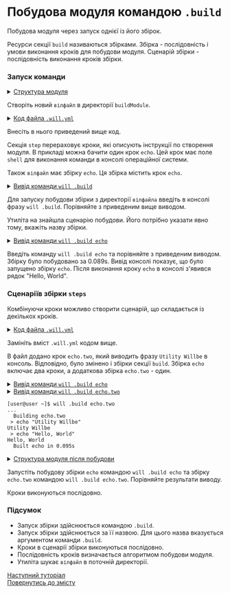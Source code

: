 # Побудова модуля командою <code>.build</code>

Побудова модуля через запуск однієї із його збірок.

Ресурси cекції `build` називаються збірками. Збірка - послідовність і умови виконання кроків для побудови модуля. Сценарій збірки - послідовність виконання кроків збірки.  

### Запуск команди

<details>
  <summary><u>Структура модуля</u></summary>

```
buildModule              
     └── .will.yml     

```

</details>

Створіть новий `вілфайл` в директорії `buildModule`.

<details>
  <summary><u>Код файла <code>.will.yml</code></u></summary>

```yaml
about :

    name : buildModule
    description : "Using build command"
    version : 0.0.1
    keywords :
        - willbe

step :

  echo :
    shell : echo "Hello, World!"

build :

  echo:
    steps :
       - echo

```

</details>

Внесіть в нього приведений вище код.  

Секція `step` перераховує кроки, які описують інструкції по створення модуля. В прикладі можна бачити один крок `echo`. Цей крок має поле `shell` для виконання команди в консолі операційної системи.

Також `вілфайл` має збірку `echo`. Ця збірка містить крок `echo`.

<details>
  <summary><u>Вивід команди <code>will .build</code></u></summary>

```
[user@user ~]$ will .build
...
Please specify exactly one build scenario, none satisfies passed arguments

```

</details>

Для запуску побудови збірки з директорії `вілфайла` введіть в консолі фразу `will .build`. Порівняйте з приведеним вище виводом.

Утиліта на знайшла сценарію побудови. Його потрібно указати явно тому, вкажіть назву збірки.

<details>
  <summary><u>Вивід команди <code>will .build echo</code></u></summary>

```
[user@user ~]$ will .build echo
Command ".build echo"
...
  Building echo
 > echo "Hello, World"
Hello, World
  Built echo.debug in 0.089s

```

</details>

Введіть команду `will .build echo` та порівняйте з приведеним виводом. Збірку було побудовано за 0.089s. Вивід консолі показує, що було запущено збірку `echo`. Після виконання кроку `echo` в консолі з'явився рядок "Hello, World".

### Сценаріїв збірки `steps`

Комбінуючи кроки можливо створити сценарій, що складається із декількох кроків.

<details>
  <summary><u>Код файла <code>.will.yml</code></u></summary>

```yaml

about :

    name : buildModuleWithCriterion
    description : "Output of various phrases using criterions"
    version : 0.0.1
    keywords :
        - willbe

step :

  echo :
    shell : echo "Hello, World"

  echo.two :
    shell : echo "Utility Willbe"

build :

  echo:
    steps :
       - echo
       - echo.two

  echo.two:
    steps :
       - echo.two

```

</details>

Замініть вміст `.will.yml` кодом вище.

В файл додано крок `echo.two`, який виводить фразу `Utility Willbe` в консоль. Відповідно, було змінено і збірки секції `build`. Збірка `echo` включає два кроки, а додаткова збірка `echo.two` - один.   

<details>
  <summary><u>Вивід команди <code>will .build echo</code></u></summary>

```
[user@user ~]$ will .build echo
...
  Building echo
 > echo "Hello, World"
Hello, World
 > echo "Utility Willbe"
Utility Willbe
  Built echo in 0.275s

```

</details>

<details>
  <summary><u>Вивід команди <code>will .build echo.two</code></u>


```
[user@user ~]$ will .build echo.two
...
  Building echo.two
 > echo "Utility Willbe"
Utility Willbe
 > echo "Hello, World"
Hello, World
  Built echo in 0.095s

```
</details>
<details>
  <summary><u>Структура модуля після побудови</u></summary>

```
buildModule              
     └── .will.yml     

```

</details>

Запустіть побудову збірки `echo` командою `will .build echo` та збірку `echo.two` командою `will .build echo.two`. Порівняйте результати виводу.  

Кроки виконуються послідовно.

### Підсумок

- Запуск збірки здійснюється командою `.build`.
- Запуск збірки здійснюється за її назвою. Для цього назва вказується аргументом команди `.build`.
- Кроки в сценарії збірки виконуються послідовно.
- Послідовність кроків визначається алгоритмом побудови модуля.
- Утиліта шукає `вілфайл` в поточній директорії.

[Наступний туторіал](StepsPredefined.md)  
[Повернутись до змісту](../README.md#tutorials)
